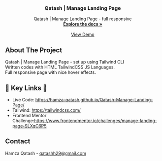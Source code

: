 <!-- PROJECT LOGO -->
<br />
<div align="center">
  <h3 align="center">Qatash | Manage Landing Page</h3>

  <p align="center">
    Qatash | Manage Landing Page - full responsive
    <br />
    <a href="https://github.com/Hamza-Qatash/Qatash-Manage-Landing-Page"><strong>Explore the docs »</strong></a>
    <br />
    <br />
    <a href="https://hamza-qatash.github.io/Qatash-Manage-Landing-Page/">View Demo</a>
  </p>
</div>

<!-- ABOUT THE PROJECT -->
## About The Project

 Qatash | Manage Landing Page - set up using  Tailwind CLI 
<br />
Written codes with HTML TailwindCSS JS Languages.
<br />
Full responsive page with nice hover effects.

## 🔗  Key Links 🔗
- Live Code: https://hamza-qatash.github.io/Qatash-Manage-Landing-Page/
- Tailwind: https://tailwindcss.com/
- Frontend Mentor Challenge:https://www.frontendmentor.io/challenges/manage-landing-page-SLXqC6P5

<!-- CONTACT -->
## Contact

Hamza Qatash - qatashh29@gmail.com